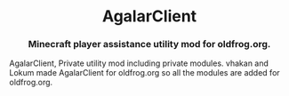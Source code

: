 <h1 align="center">AgalarClient</h1>  
<h3 align="center">Minecraft player assistance utility mod for oldfrog.org.</h3>  
  
AgalarClient, Private utility mod including private modules. vhakan and Lokum made AgalarClient for oldfrog.org so all the modules are added for oldfrog.org.

